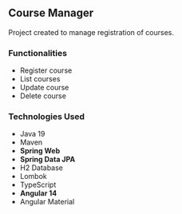 <h2>Course Manager</h2>

<p>Project created to manage registration of courses.</p>

<h3>Functionalities</h3>

<ul>
  <li>Register course</li>
  <li>List courses</li>
  <li>Update course</li>
  <li>Delete course</li>
</ul>  

<h3>Technologies Used</h3>

<ul>
  <li>Java 19</li>
  <li>Maven</li>
  <li><strong>Spring Web</strong></li>
  <li><strong>Spring Data JPA</strong></li>
  <li>H2 Database</li>
  <li>Lombok</li>
  <li>TypeScript</li>
  <li><strong>Angular 14</strong></li>
  <li>Angular Material</li>
</ul>
